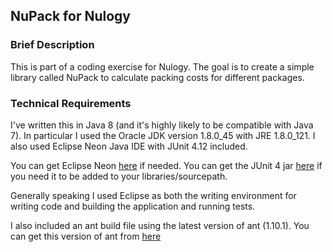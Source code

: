 ## NuPack for Nulogy

### Brief Description

This is part of a coding exercise for Nulogy. The goal is to create a simple library called NuPack to calculate packing costs for different packages.

### Technical Requirements

I've written this in Java 8 (and it's highly likely to be compatible with Java 7). In particular I used the Oracle JDK version 1.8.0\_45 with JRE 1.8.0\_121. I also used Eclipse Neon Java IDE with JUnit 4.12 included. 

You can get Eclipse Neon [here](http://www.eclipse.org/downloads/packages/eclipse-ide-java-ee-developers/marsr) if needed. 
You can get the JUnit 4 jar [here](https://github.com/junit-team/junit4/wiki/Download-and-Install) if you need it to be added to your libraries/sourcepath. 

Generally speaking I used Eclipse as both the writing environment for writing code and building the application and running tests. 

I also included an ant build file using the latest version of ant (1.10.1). You can get this version of ant from [here](https://ant.apache.org/bindownload.cgi)